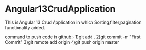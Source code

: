 # Angular13CrudApplication
This is Angular 13 Crud Application in which Sorting,filter,pagination functionality added.


command to push code in github:-
1)git add .
2)git commit -m "First Commit"
3)git remote add origin 
4)git push origin master
